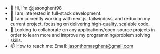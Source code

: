 - 👋 Hi, I’m @jasonghent98
- 👀 I am interested in full-stack development.
- 🌱 I am currently working with next.js, tailwindcss, and redux on my current project, focusing on delivering high-quality, scalable code.
- 💞️ Looking to collaborate on any applications/open-source projects in order to learn more and improve my programming/problem solving skills.
- 📫 How to reach me: Email: jasonthomasghent@gmail.com 

<!---
jasonghent98/jasonghent98 is a ✨ special ✨ repository because its `README.md` (this file) appears on your GitHub profile.
You can click the Preview link to take a look at your changes.
--->
